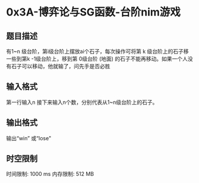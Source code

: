 # 0x3A-博弈论与SG函数-台阶nim游戏

## 题目描述

有1~n 级台阶，第i级台阶上摆放ai个石子，每次操作可将第 k 级台阶上的石子移一些到第k -1级台阶上，移到第 0级台阶 (地面) 的石子不能再移动。如果一个人没有石子可以移动，他就输了，问先手是否必胜

## 输入格式

第一行输入n
接下来输入n个数，分别代表从1~n级台阶上的石子。

## 输出格式

输出“win” 或“lose"

## 时空限制

时间限制: 1000 ms
内存限制: 512 MB
